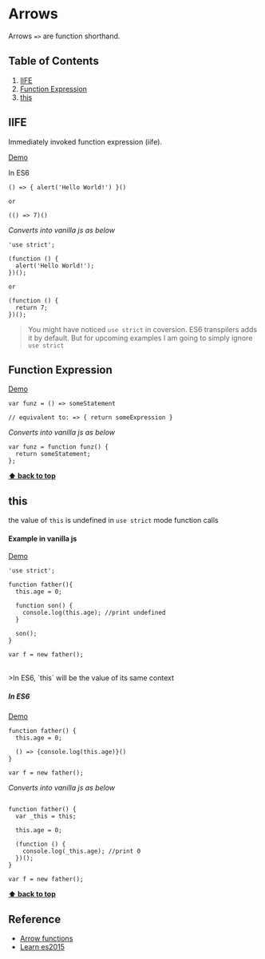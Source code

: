 # Arrows

Arrows `=>` are function shorthand.

## Table of Contents

1. [IIFE](#IIFE)
1. [Function Expression](#function-expression)
1. [this](#this)

## IIFE

Immediately invoked function expression (iife).

<a href="https://goo.gl/fd2qyI" target="_blank">Demo</a>

In ES6


````
() => { alert('Hello World!') }()

or 

(() => 7)()
````

*Converts into vanilla js as below*

````
'use strict';

(function () {
  alert('Hello World!');
})();

or

(function () {
  return 7;
})();

````
>You might have noticed `use strict` in coversion. ES6 transpilers adds it by default. But for upcoming examples I am going to simply ignore `use strict`


## Function Expression

<a href="https://goo.gl/0GUKlj" target="_blank">Demo</a>


````
var funz = () => someStatement

// equivalent to: => { return someExpression }
````

*Converts into vanilla js as below*

````
var funz = function funz() {
  return someStatement;
};

````

**[⬆ back to top](#table-of-contents)**

## this

the value of `this` is undefined in `use strict` mode function calls

#### Example in vanilla js

<a href="https://goo.gl/qx4TOB" target="_blank">Demo</a>

````
'use strict';

function father(){
  this.age = 0;

  function son() {
    console.log(this.age); //print undefined
  }
  
  son();
}

var f = new father();
````

<br>
>In ES6, `this` will be the value of its same context

<br>

##### In ES6

<a href="https://goo.gl/tvISlV" target="_blank">Demo</a>

````
function father() {
  this.age = 0;
  
  () => {console.log(this.age)}()
}

var f = new father();
````

*Converts into vanilla js as below*

````

function father() {
  var _this = this;

  this.age = 0;

  (function () {
    console.log(_this.age); //print 0
  })();
}

var f = new father();

````

**[⬆ back to top](#table-of-contents)**


## Reference

- <a href="https://developer.mozilla.org/en-US/docs/Web/JavaScript/Reference/Functions/Arrow_functions" target="_blank">Arrow functions</a>
- <a href="http://babeljs.io/docs/learn-es2015/" target="_blank">Learn es2015</a>







